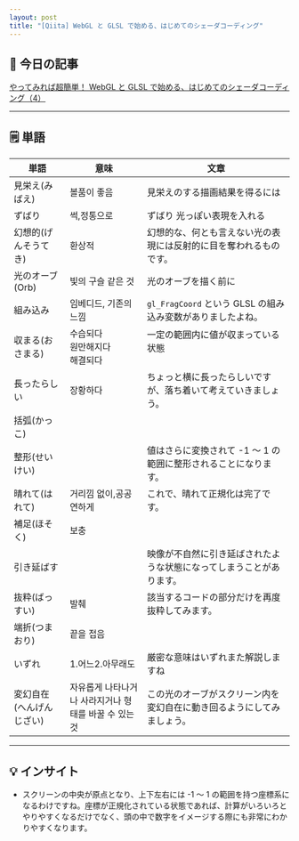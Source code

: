```yaml
---
layout: post
title: "[Qiita] WebGL と GLSL で始める、はじめてのシェーダコーディング"
---
```


## 📖 今日の記事  
[やってみれば超簡単！ WebGL と GLSL で始める、はじめてのシェーダコーディング（4）](https://qiita.com/doxas/items/f3f8bf868f12851ea143)

---

## 🗒️ 単語

| 単語            | 意味                             | 文章                                       |
| ------------- | ------------------------------ | ---------------------------------------- |
| 見栄え(みばえ)      | 볼품이 좋음                         | 見栄えのする描画結果を得るには                          |
| ずばり           | 썩,정통으로                         | ずばり 光っぽい表現を入れる                           |
| 幻想的(げんそうてき)   | 환상적                            | 幻想的な、何とも言えない光の表現には反射的に目を奪われるものです。        |
| 光のオーブ(Orb)    | 빛의 구슬 같은 것                     | 光のオーブを描く前に                               |
| 組み込み          | 임베디드, 기존의 느낌                   | `gl_FragCoord` という GLSL の組み込み変数がありましたよね。 |
| 収まる(おさまる)     | 수습되다<br>원만해지다<br>해결되다          | 一定の範囲内に値が収まっている状態<br><br>                |
| 長ったらしい        | 장황하다                           | ちょっと横に長ったらしいですが、落ち着いて考えていきましょう。          |
| 括弧(かっこ)       |                                |                                          |
| 整形(せいけい)      |                                | 値はさらに変換されて -1 ～ 1 の範囲に整形されることになります。      |
| 晴れて(はれて)      | 거리낌 없이,공공연하게                   | これで、晴れて正規化は完了です。                         |
| 補足(ほそく)       | 보충                             |                                          |
| 引き延ばす         |                                | 映像が不自然に引き延ばされたような状態になってしまうことがあります。       |
| 抜粋(ばっすい)      | 발췌                             | 該当するコードの部分だけを再度抜粋してみます。                  |
| 端折(つまおり)      | 끝을 접음                          |                                          |
| いずれ           | 1.어느2.아무래도                     | 厳密な意味はいずれまた解説しますね                        |
| 変幻自在(へんげんじざい) | 자유롭게 나타나거나 사라지거나 형태를 바꿀 수 있는 것 | この光のオーブがスクリーン内を変幻自在に動き回るようにしてみましょう。      |


---

## 💡 インサイト

- スクリーンの中央が原点となり、上下左右には -1 ～ 1 の範囲を持つ座標系になるわけですね。座標が正規化されている状態であれば、計算がいろいろとやりやすくなるだけでなく、頭の中で数字をイメージする際にも非常にわかりやすくなります。
